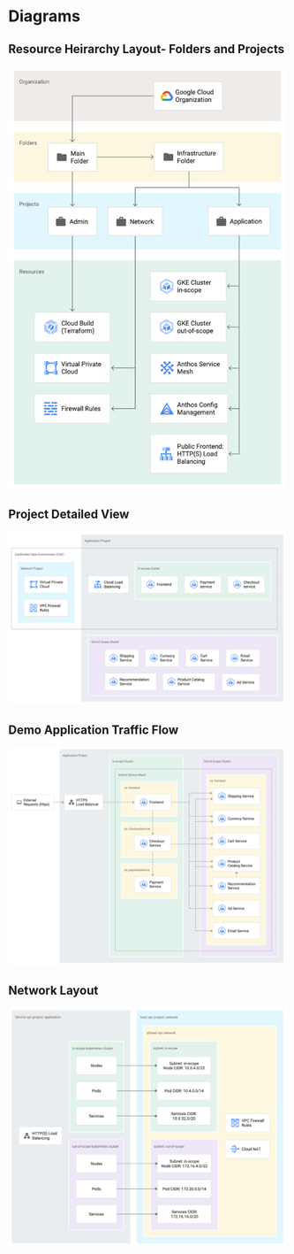 # Diagrams

## Resource Heirarchy Layout- Folders and Projects
![Resource Heirarchy Layout- Folders and Projects](../assets/project-overview.png)

## Project Detailed View
![Project Detailed View](../assets/projects-diagram.png)

## Demo Application Traffic Flow
![Demo Application Traffic Flow](../assets/data-flow.png)

## Network Layout
![Network Layout](../assets/network-layout.png)
